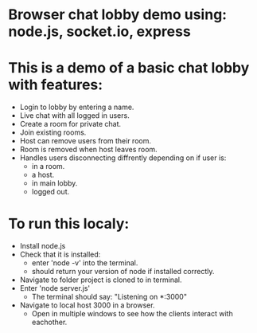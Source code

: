 # Browser chat lobby demo using: node.js, socket.io, express 

# This is a demo of a basic chat lobby with features:
  - Login to lobby by entering a name.
  - Live chat with all logged in users.
  - Create a room for private chat.
  - Join existing rooms.
  - Host can remove users from their room.
  - Room is removed when host leaves room.
  - Handles users disconnecting diffrently depending on if user is:
      - in a room.
      - a host.
      - in main lobby.
      - logged out.

# To run this localy:
  - Install node.js
  - Check that it is installed:
      - enter 'node -v' into the terminal. 
      - should return your version of node if installed correctly.
  - Navigate to folder project is cloned to in terminal.
  - Enter 'node server.js'
      - The terminal should say: "Listening on *:3000"
  - Navigate to local host 3000 in a browser. 
      - Open in multiple windows to see how the clients interact with eachother.
